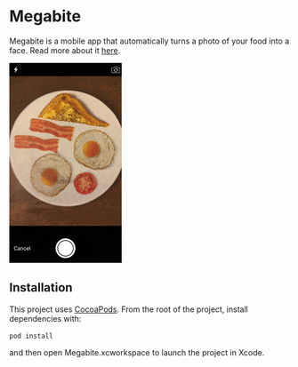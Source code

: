# Megabite

Megabite is a mobile app that automatically turns a photo of your food into a face. Read more about it [here](http://aaronrandall.com/blog/megabite/).

![](https://github.com/AaronRandall/Megabite/blob/master/Megabite/Assets.xcassets/Megabite.gif)

## Installation

This project uses [CocoaPods](https://guides.cocoapods.org/using/getting-started.html).
From the root of the project, install dependencies with:

    pod install

and then open Megabite.xcworkspace to launch the project in Xcode.
